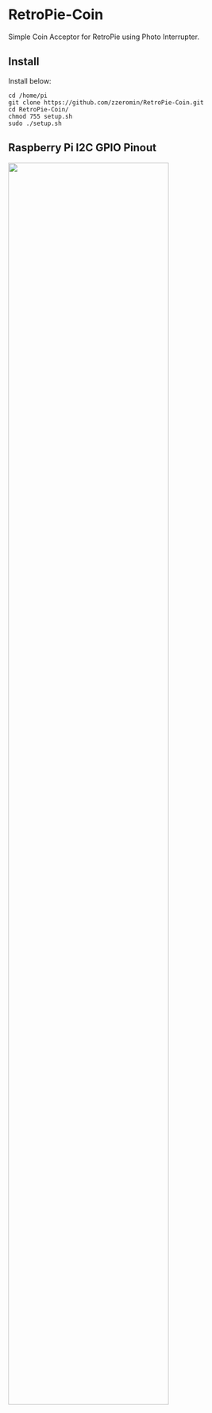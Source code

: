 # RetroPie-Coin
Simple Coin Acceptor for RetroPie using Photo Interrupter.

## Install
Install below:
<pre><code>cd /home/pi
git clone https://github.com/zzeromin/RetroPie-Coin.git
cd RetroPie-Coin/
chmod 755 setup.sh
sudo ./setup.sh
</code></pre>

## Raspberry Pi I2C GPIO Pinout
<img src="https://i.imgur.com/JizD7iz.png" width="80%" height="80%">
